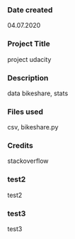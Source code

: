 ### Date created
04.07.2020

### Project Title
project udacity

### Description
data bikeshare, stats

### Files used
csv, bikeshare.py

### Credits
stackoverflow


### test2
test2

### test3
test3
